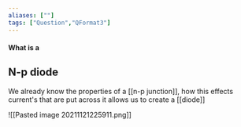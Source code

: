 ```yaml
---
aliases: [""]
tags: ["Question","QFormat3"]
---
```


#### What is a
## N-p diode
We already know the properties of a [[n-p junction]], how this effects current's that are put across it allows us to create a [[diode]]

![[Pasted image 20211121225911.png]]